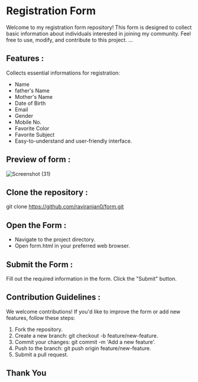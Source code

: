 # Registration Form
Welcome to my registration form repository! This form is designed to collect basic information about individuals interested in joining my community. Feel free to use, modify, and contribute to this project. ...

## Features :
Collects essential informations for registration:

- Name
- father's Name 
- Mother's Name
- Date of Birth
- Email
- Gender
- Mobile No.
- Favorite Color
- Favorite Subject
- Easy-to-understand and user-friendly interface.

## Preview of form :

![Screenshot (31)](https://github.com/raviranjan0/Form/assets/100368738/685b1554-44b7-4b6c-bb68-e9684cc85543)


## Clone the repository :
git clone https://github.com/raviranjan0/form.git

## Open the Form :

- Navigate to the project directory.
- Open form.html in your preferred web browser.

## Submit the Form :
Fill out the required information in the form.
Click the "Submit" button.

## Contribution Guidelines :
We welcome contributions! If you'd like to improve the form or add new features, follow these steps:

1. Fork the repository.
2. Create a new branch: git checkout -b feature/new-feature.
3. Commit your changes: git commit -m 'Add a new feature'.
4. Push to the branch: git push origin feature/new-feature.
5. Submit a pull request.

## Thank You

